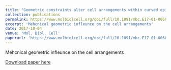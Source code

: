 ```yaml
---
title: "Geometric constraints alter cell arrangements within curved epithelial tissues"
collection: publications
permalink: https://www.molbiolcell.org/doi/full/10.1091/mbc.E17-01-0060?url_ver=Z39.88-2003&rfr_id=ori:rid:crossref.org&rfr_dat=cr_pub%20%200pubmed
excerpt: 'Mehcnical geometric infleunce on the cell arrangements'
date: 2017-10-04
venue: 'Mol. Biol. Cell'
paperurl: 'https://www.molbiolcell.org/doi/full/10.1091/mbc.E17-01-0060?url_ver=Z39.88-2003&rfr_id=ori:rid:crossref.org&rfr_dat=cr_pub%20%200pubmed'
---
```

Mehcnical geometric infleunce on the cell arrangements

[Download paper here](https://www.molbiolcell.org/doi/full/10.1091/mbc.E17-01-0060?url_ver=Z39.88-2003&rfr_id=ori:rid:crossref.org&rfr_dat=cr_pub%20%200pubmed)
